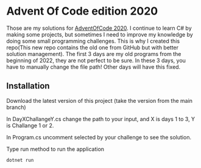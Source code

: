# Advent Of Code edition 2020

Those are my solutions for [AdventOfCode 2020](https://adventofcode.com/2020). I continue to learn C# by making some projects, but sometimes I need to improve my knowledge by doing some small programming challenges. This is why I created this repo(This new repo contains the old one from GitHub but with better solution management). The first 3 days are my old programs from the beginning of 2022, they are not perfect to be sure. In these 3 days, you have to manually change the file path! Other days will have this fixed.


## Installation

Download the latest version of this project (take the version from the main branch)

In DayXChallangeY.cs change the path to your input, and X is days 1 to 3, Y is Challange 1 or 2.

In Program.cs uncomment selected by your challenge to see the solution.

Type run method to run the application

```bash
dotnet run
```
